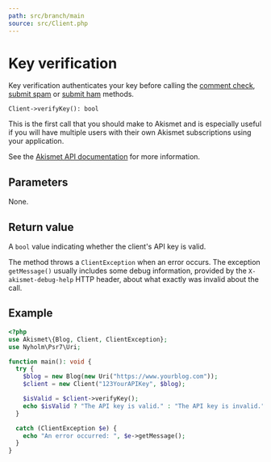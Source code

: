 ```yaml
---
path: src/branch/main
source: src/Client.php
---
```


# Key verification
Key verification authenticates your key before calling the [comment check](comment_check.md),
[submit spam](submit_spam.md) or [submit ham](submit_ham.md) methods.

```
Client->verifyKey(): bool
```

This is the first call that you should make to Akismet and is especially useful
if you will have multiple users with their own Akismet subscriptions using your application.

See the [Akismet API documentation](https://akismet.com/development/api/#verify-key) for more information.

## Parameters
None.

## Return value
A `bool` value indicating whether the client's API key is valid.

The method throws a `ClientException` when an error occurs.
The exception `getMessage()` usually includes some debug information, provided by the `X-akismet-debug-help` HTTP header, about what exactly was invalid about the call.

## Example

``` php
<?php
use Akismet\{Blog, Client, ClientException};
use Nyholm\Psr7\Uri;

function main(): void {
  try {
    $blog = new Blog(new Uri("https://www.yourblog.com"));
    $client = new Client("123YourAPIKey", $blog);

    $isValid = $client->verifyKey();
    echo $isValid ? "The API key is valid." : "The API key is invalid.";
  }

  catch (ClientException $e) {
    echo "An error occurred: ", $e->getMessage();
  }
}
```
